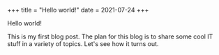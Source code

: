 +++
title = "Hello world!"
date = 2021-07-24
+++

Hello world!

<!-- more -->

This is my first blog post. The plan for this blog is to share some cool IT stuff in a variety of topics. Let's see how it turns out.
